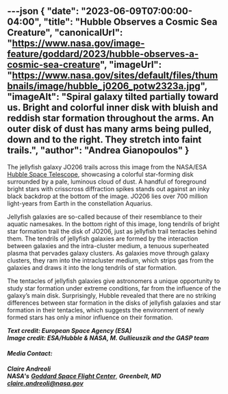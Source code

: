 ---json
{
  "date": "2023-06-09T07:00:00-04:00",
  "title": "Hubble Observes a Cosmic Sea Creature",
  "canonicalUrl": "https://www.nasa.gov/image-feature/goddard/2023/hubble-observes-a-cosmic-sea-creature",
  "imageUrl": "https://www.nasa.gov/sites/default/files/thumbnails/image/hubble_j0206_potw2323a.jpg",
  "imageAlt": "Spiral galaxy tilted partially toward us. Bright and colorful inner disk with bluish and reddish star formation throughout the arms. An outer disk of dust has many arms being pulled, down and to the right. They stretch into faint trails.",
  "author": "Andrea Gianopoulos"
}
---

The jellyfish galaxy JO206 trails across this image from the NASA/ESA [Hubble Space Telescope](/mission_pages/hubble/main/index.html), showcasing a colorful star-forming disk surrounded by a pale, luminous cloud of dust. A handful of foreground bright stars with crisscross diffraction spikes stands out against an inky black backdrop at the bottom of the image. JO206 lies over 700 million light-years from Earth in the constellation Aquarius.

Jellyfish galaxies are so-called because of their resemblance to their aquatic namesakes. In the bottom right of this image, long tendrils of bright star formation trail the disk of JO206, just as jellyfish trail tentacles behind them. The tendrils of jellyfish galaxies are formed by the interaction between galaxies and the intra-cluster medium, a tenuous superheated plasma that pervades galaxy clusters. As galaxies move through galaxy clusters, they ram into the intracluster medium, which strips gas from the galaxies and draws it into the long tendrils of star formation.

The tentacles of jellyfish galaxies give astronomers a unique opportunity to study star formation under extreme conditions, far from the influence of the galaxy’s main disk. Surprisingly, Hubble revealed that there are no striking differences between star formation in the disks of jellyfish galaxies and star formation in their tentacles, which suggests the environment of newly formed stars has only a minor influence on their formation.

_**Text credit: European Space Agency (ESA)  
Image credit: ESA/Hubble & NASA, M. Gullieuszik and the GASP team**_

#### **_Media Contact:_**

**_Claire Andreoli_**  
**_NASA's_** [**_Goddard Space Flight Center_**](http://www.nasa.gov/goddard), **_Greenbelt, MD_**  
[**_claire.andreoli@nasa.gov_**](mailto:claire.andreoli@nasa.gov)
